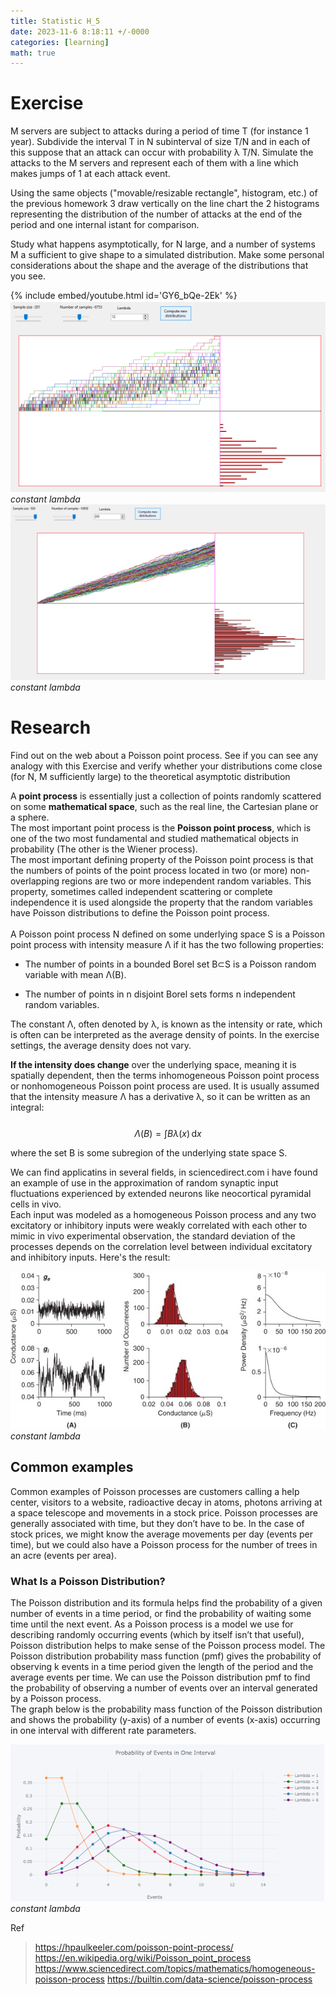 ```yaml
---
title: Statistic H_5
date: 2023-11-6 8:18:11 +/-0000
categories: [learning]
math: true
---
```

# Exercise

M servers are subject to attacks during a period of time T (for instance 1 year).
Subdivide the interval T in N subinterval of size T/N and in each of this suppose that
an attack can occur with probability λ T/N.
Simulate the attacks to the M servers and represent each of them with a line which
makes jumps of 1 at each attack event.

Using the same objects ("movable/resizable rectangle", histogram, etc.) of the previous homework 3
draw vertically on the line chart the 2 histograms representing the distribution of the number
of attacks at the end of the period and one internal istant for comparison.

Study what happens asymptotically, for N large, and a number of systems M a sufficient to give shape to
a simulated distribution. Make some personal considerations about the shape and the average of the distributions that you see.

{% include embed/youtube.html id='GY6_bQe-2Ek' %}
![g2](/assets/statiistics/h5/less_sample.png)
_constant lambda_
![g3](/assets/statiistics/h5/h_sample.png)
_constant lambda_

# Research
Find out on the web about a Poisson point process. See if you can see any analogy with this Exercise and verify whether your distributions come close (for N, M sufficiently large) to the theoretical asymptotic distribution

A **point process** is essentially just a collection of points randomly scattered on some **mathematical space**, such as the real line, the Cartesian plane or a sphere. <br>
The most important point process is the **Poisson point process**, which is one of the two most fundamental and studied mathematical objects in probability (The other is the Wiener process). <br>
The most important defining property of the Poisson point process is that the numbers of points of the point process located in two (or more) non-overlapping regions are two or more independent random variables. This property, sometimes called independent scattering or complete independence it is used alongside the property that the random variables have Poisson distributions to define the Poisson point process. <br>
<br>
A Poisson point process N defined on some underlying space S is a Poisson point process with intensity measure Λ if it has the two following properties:

+ The number of points in a bounded Borel set B⊂S is a Poisson random variable with mean Λ(B).

+ The number of points in n disjoint Borel sets forms n independent random variables.

The constant Λ, often denoted by λ, is known as the intensity or rate, which is often can be interpreted as the average density of points. In the exercise settings, the average density does not vary.


**If the intensity does change** over the underlying space, meaning it is spatially dependent, then the terms inhomogeneous Poisson point process or nonhomogeneous Poisson point process are used. It is usually assumed that the intensity measure Λ has a derivative λ, so it can be written as an integral: <br>
<br>
$$
Λ(B)=\int Bλ(x)\,\mathrm{d}x
$$
<!--Λ(B)=∫Bλ(x)dx, -->

where the set B is some subregion of the underlying state space S. <br>

We can find applicatins in several fields, in sciencedirect.com i have found an example of use in the approximation of random synaptic input fluctuations experienced by extended neurons like neocortical pyramidal cells in vivo. <br>
Each input was modeled as a homogeneous Poisson process and any two excitatory or inhibitory inputs were weakly correlated with each other to mimic in vivo experimental observation, the standard deviation of the processes depends on the correlation level between individual excitatory and inhibitory inputs. Here's the result: <br>

![g1](/assets/statiistics/h5/poisson_1.jpg)
_constant lambda_


## Common examples
Common examples of Poisson processes are customers calling a help center, visitors to a website, radioactive decay in atoms, photons arriving at a space telescope and movements in a stock price. Poisson processes are generally associated with time, but they don’t have to be. In the case of stock prices, we might know the average movements per day (events per time), but we could also have a Poisson process for the number of trees in an acre (events per area).

### What Is a Poisson Distribution?
The Poisson distribution and its formula helps find the probability of a given number of events in a time period, or find the probability of waiting some time until the next event. As a Poisson process is a model we use for describing randomly occurring events (which by itself isn’t that useful), Poisson distribution helps to make sense of the Poisson process model.
The Poisson distribution probability mass function (pmf) gives the probability of observing k events in a time period given the length of the period and the average events per time. 
We can use the Poisson distribution pmf to find the probability of observing a number of events over an interval generated by a Poisson process. <br>
The graph below is the probability mass function of the Poisson distribution and shows the probability (y-axis) of a number of events (x-axis) occurring in one interval with different rate parameters.

![g1](/assets/statiistics/h5/pmf.png)
_constant lambda_

Ref
>https://hpaulkeeler.com/poisson-point-process/
>https://en.wikipedia.org/wiki/Poisson_point_process
>https://www.sciencedirect.com/topics/mathematics/homogeneous-poisson-process
>https://builtin.com/data-science/poisson-process

